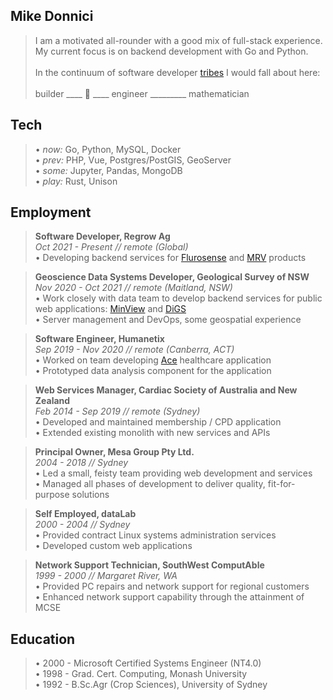 ## Mike Donnici

> I am a motivated all-rounder with a good mix of full-stack experience.<br>
> My current focus is on backend development with Go and Python.<br>
> <br>
> In the continuum of software
> developer [tribes](https://josephg.com/blog/3-tribes/) I would fall about
> here:<br>
> <br>
> builder ____ :construction_worker: ____ engineer _________ mathematician

## Tech

> • _now:_ Go, Python, MySQL, Docker<br>
> • _prev:_ PHP, Vue, Postgres/PostGIS, GeoServer<br>
> • _some:_ Jupyter, Pandas, MongoDB<br>
> • _play:_ Rust, Unison

## Employment

> **Software Developer, Regrow Ag**<br>
> _Oct 2021 - Present // remote (Global)_<br>
> • Developing backend services
> for [Flurosense](https://www.regrow.ag/flurosense)
> and [MRV](https://www.regrow.ag/mrv) products

> **Geoscience Data Systems Developer, Geological Survey of NSW**<br>
> _Nov 2020 - Oct 2021 // remote (Maitland, NSW)_<br>
> • Work closely with data team to develop backend services
> for public web applications: [MinView](https://minview.geoscience.nsw.gov.au/)
> and [DiGS](https://search.geoscience.nsw.gov.au/)<br>
> • Server management and DevOps, some geospatial experience

> **Software Engineer, Humanetix**<br>
> _Sep 2019 - Nov 2020 // remote (Canberra, ACT)_<br>
> • Worked on team developing [Ace](https://www.humanetix.com.au/ace) healthcare
> application<br>
> • Prototyped data analysis component for the application

> **Web Services Manager, Cardiac Society of Australia and New Zealand**<br>
> _Feb 2014 - Sep 2019 // remote (Sydney)_<br>
> • Developed and maintained membership / CPD application<br>
> • Extended existing monolith with new services and APIs

> **Principal Owner, Mesa Group Pty Ltd.**<br>
> _2004 - 2018 // Sydney_<br>
> • Led a small, feisty team providing web development and services<br>
> • Managed all phases of development to deliver quality, fit-for-purpose
> solutions

> **Self Employed, dataLab**<br>
> _2000 - 2004 // Sydney_<br>
> • Provided contract Linux systems administration services<br>
> • Developed custom web applications

> **Network Support Technician, SouthWest ComputAble**</br>
> _1999 - 2000 // Margaret River, WA_<br>
> • Provided PC repairs and network support for regional customers<br>
> • Enhanced network support capability through the attainment of MCSE

## Education

> • 2000 - Microsoft Certified Systems Engineer (NT4.0)<br>
> • 1998 - Grad. Cert. Computing, Monash University<br>
> • 1992 - B.Sc.Agr (Crop Sciences), University of Sydney

